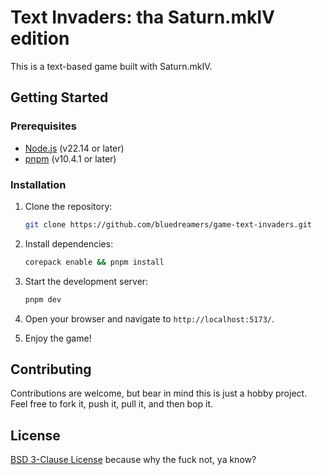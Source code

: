 # Text Invaders: tha Saturn.mkIV edition

This is a text-based game built with Saturn.mkIV.

## Getting Started

### Prerequisites

- [Node.js](https://nodejs.org/en/) (v22.14 or later)
- [pnpm](https://pnpm.io/) (v10.4.1 or later)

### Installation

1. Clone the repository:

   ```sh
   git clone https://github.com/bluedreamers/game-text-invaders.git
   ```

2. Install dependencies:

   ```sh
   corepack enable && pnpm install
   ```

3. Start the development server:

   ```sh
   pnpm dev
   ```

4. Open your browser and navigate to `http://localhost:5173/`.
5. Enjoy the game!

## Contributing

Contributions are welcome, but bear in mind this is just a hobby project. Feel free to fork it, push it, pull it, and then bop it.

## License

[BSD 3-Clause License](LICENSE) because why the fuck not, ya know?
